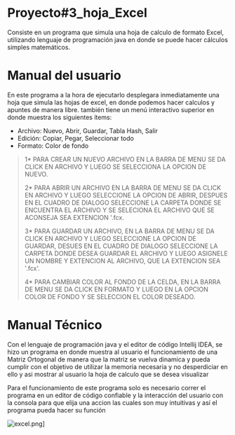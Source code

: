 # Proyecto#3_hoja_Excel
Consiste en un programa que simula una hoja de calculo de formato Excel, utilizando lenguaje de programación java en donde se puede hacer cálculos simples matemáticos.
# Manual del usuario 

En este programa a la hora de ejecutarlo desplegara inmediatamente una hoja que simula las hojas de excel, en donde podemos hacer calculos y apuntes de manera libre.
también tiene un menú interactivo superior en donde muestra los siguientes ítems:

- Archivo:  Nuevo, Abrir, Guardar, Tabla Hash, Salir
- Edición: Copiar, Pegar, Seleccionar todo
- Formato: Color de fondo
> 1* PARA CREAR UN NUEVO ARCHIVO EN LA BARRA DE MENU SE DA CLICK  EN  ARCHIVO Y LUEGO SE SELECCIONA LA OPCION DE NUEVO. 
> 
> 2* PARA ABRIR UN ARCHIVO EN LA BARRA DE MENU SE DA CLICK EN ARCHIVO  Y LUEGO SELECCIONE LA OPCION DE ABRIR, DESPUES EN EL CUADRO DE  DIALOGO SELECCIONE LA CARPETA DONDE SE ENCUENTRA EL ARCHIVO Y SE  SELECIONA EL ARCHIVO QUE SE ACONSEJA SEA EXTENCION '.fcx.
> 
> 3* PARA GUARDAR UN ARCHIVO, EN LA BARRA DE MENU SE DA CLICK EN ARCHIVO Y  LUEGO SELECCIONE LA OPCION DE GUARDAR, DESUES EN EL CUADRO DE DIALOGO SELECCIONE LA CARPETA DONDE DESEA GUARDAR EL ARCHIVO Y LUEGO ASIGNELE UN NOMBRE Y EXTENCION AL ARCHIVO, QUE LA EXTENCION SEA '.fcx'.
> 
> 4* PARA CAMBIAR COLOR AL FONDO DE LA CELDA, EN LA BARRA DE MENU SE DA CLICK EN FORMATO Y LUEGO EN LA OPCION COLOR DE FONDO Y SE SELECCION EL COLOR DESEADO.

# Manual Técnico
Con el lenguaje de programación java y el editor de código Intellij IDEA, se hizo un programa en donde muestra al usuario el funcionamiento de una Matriz Ortogonal de manera que la matriz se vuelva dinamica y pueda cumplir con el objetivo de utilizar la memoria necesaria y no desperdiciar en ello y asi mostrar al usuario la hoja de calculo que se desea visualizar

Para el funcionamiento de este programa solo es necesario correr el programa en un editor de código confiable y la interacción del usuario con la consola para que elija una accion las cuales son muy intuitivas y así el programa pueda hacer su función



![excel.png](https://i.postimg.cc/59Kr2M1r/excel.png)]
